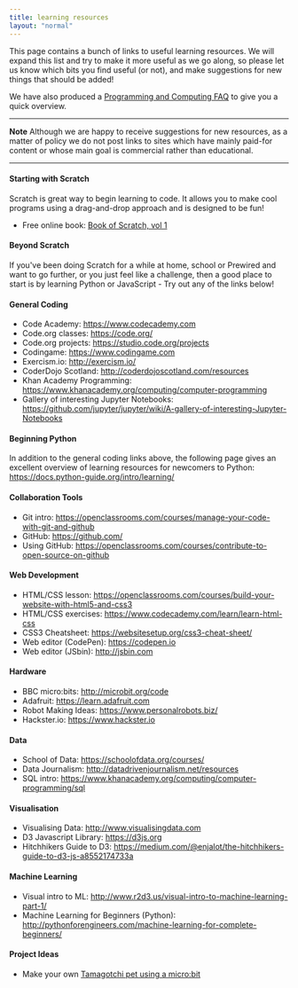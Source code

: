 ```yaml
---
title: learning resources
layout: "normal"
---
```


This page contains a bunch of links to useful learning resources. We will expand this list and try to make it more useful as we go along, so please let us know which bits you find useful (or not), and make suggestions for new things that should be added!

We have also produced a [Programming and Computing FAQ](/computingfaq) to give you a quick overview.

---

**Note** Although we are happy to receive suggestions for new resources, as a matter of policy we do not post links to sites which have mainly paid-for content or whose main goal is commercial rather than educational.

---

#### Starting with Scratch

Scratch is great way to begin learning to code.  It allows you to make cool programs using a drag-and-drop approach and is designed to be fun!

* Free online book: [Book of Scratch, vol 1](https://www.raspberrypi.org/magpi-issues/CC_Book_of_Scratch_v1.pdf) 

#### Beyond Scratch

If you've been doing Scratch for a while at home, school or Prewired and want to go further, or you just feel like a challenge, then a good place to start is by learning Python or JavaScript - Try out any of the links below!

#### General Coding

* Code Academy: <https://www.codecademy.com>
* Code.org classes: <https://code.org/>
* Code.org projects: <https://studio.code.org/projects>
* Codingame: <https://www.codingame.com>
* Exercism.io: <http://exercism.io/>
* CoderDojo Scotland: <http://coderdojoscotland.com/resources>
* Khan Academy Programming: <https://www.khanacademy.org/computing/computer-programming>
* Gallery of interesting Jupyter Notebooks: <https://github.com/jupyter/jupyter/wiki/A-gallery-of-interesting-Jupyter-Notebooks>

#### Beginning Python

In addition to the general coding links above, the following page gives an excellent overview of learning resources for newcomers to Python: <https://docs.python-guide.org/intro/learning/>


#### Collaboration Tools

* Git intro: <https://openclassrooms.com/courses/manage-your-code-with-git-and-github>
* GitHub: <https://github.com/>
* Using GitHub: <https://openclassrooms.com/courses/contribute-to-open-source-on-github>


#### Web Development

* HTML/CSS lesson: <https://openclassrooms.com/courses/build-your-website-with-html5-and-css3>
* HTML/CSS exercises: <https://www.codecademy.com/learn/learn-html-css>
* CSS3 Cheatsheet: <https://websitesetup.org/css3-cheat-sheet/>
* Web editor (CodePen):  <https://codepen.io>
* Web editor (JSbin):  <http://jsbin.com>


#### Hardware

* BBC micro:bits: <http://microbit.org/code>
* Adafruit: <https://learn.adafruit.com>
* Robot Making Ideas: <https://www.personalrobots.biz/>
* Hackster.io: <https://www.hackster.io>

#### Data

* School of Data: <https://schoolofdata.org/courses/>
* Data Journalism: <http://datadrivenjournalism.net/resources>
* SQL intro:  <https://www.khanacademy.org/computing/computer-programming/sql>


#### Visualisation

* Visualising Data: <http://www.visualisingdata.com>
* D3 Javascript Library: <https://d3js.org>
* Hitchhikers Guide to D3: <https://medium.com/@enjalot/the-hitchhikers-guide-to-d3-js-a8552174733a>

#### Machine Learning

* Visual intro to ML: <http://www.r2d3.us/visual-intro-to-machine-learning-part-1/>
* Machine Learning for Beginners (Python): <http://pythonforengineers.com/machine-learning-for-complete-beginners/>

#### Project Ideas

* Make your own [Tamagotchi pet using a micro:bit](/summerhack2018/tamagotchi.html)
